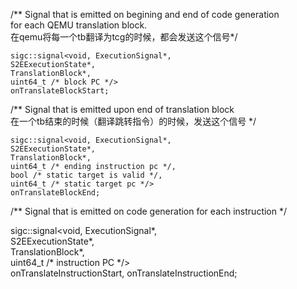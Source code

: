 /** Signal that is emitted on begining and end of code generation   
for each QEMU translation block.   
在qemu将每一个tb翻译为tcg的时候，都会发送这个信号*/    

	sigc::signal<void, ExecutionSignal*,    
	S2EExecutionState*,   
	TranslationBlock*,   
	uint64_t /* block PC */>   
	onTranslateBlockStart;   

/** Signal that is emitted upon end of translation block    
在一个tb结束的时候（翻译跳转指令）的时候，发送这个信号 */     
  
	sigc::signal<void, ExecutionSignal*,    
	S2EExecutionState*,   
	TranslationBlock*,   
	uint64_t /* ending instruction pc */,   
	bool /* static target is valid */,   
	uint64_t /* static target pc */>    
	onTranslateBlockEnd;      


/** Signal that is emitted on code generation for each instruction */   

sigc::signal<void, ExecutionSignal*,   
S2EExecutionState*,   
TranslationBlock*,      
uint64_t /* instruction PC */>   
onTranslateInstructionStart, onTranslateInstructionEnd;   